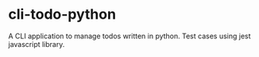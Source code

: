 # cli-todo-python
A CLI application to manage todos written in python. Test cases using jest javascript library.
